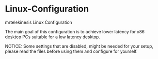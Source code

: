 # Linux-Configuration
mrtelekinesis Linux Configuration

The main goal of this configuration is to achieve lower latency for x86 desktop PCs suitable for a low latency desktop.

NOTICE: Some settings that are disabled, might be needed for your setup, please read the files before using them and configure for yourself.
